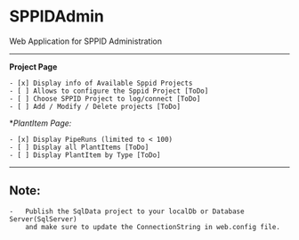 # SPPIDAdmin

Web Application for SPPID Administration

------------------------------------------------------------------------------------------
**Project Page**

	- [x] Display info of Available Sppid Projects
	- [ ] Allows to configure the Sppid Project [ToDo]
	- [ ] Choose SPPID Project to log/connect [ToDo]
    - [ ] Add / Modify / Delete projects [ToDo]


**PlantItem Page:*

	- [x] Display PipeRuns (limited to < 100)
	- [ ] Display all PlantItems [ToDo]
	- [ ] Display PlantItem by Type [ToDo]

------------------------------------------------------------------------------------------
Note:
------------------------------------------------------------------------------------------
	- 	Publish the SqlData project to your localDb or Database Server(SqlServer)
		and make sure to update the ConnectionString in web.config file.

